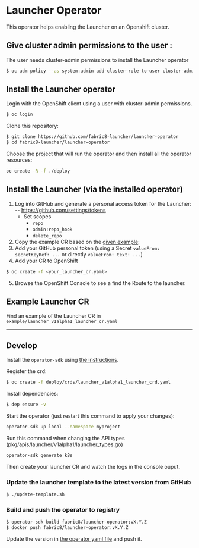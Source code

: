 # Launcher Operator

This operator helps enabling the Launcher on an Openshift cluster.


## Give cluster admin permissions to the user <user>:

The user needs cluster-admin permissions to install the Launcher operator

```bash
$ oc adm policy --as system:admin add-cluster-role-to-user cluster-admin <user>
```

## Install the Launcher operator

Login with the OpenShift client using a user with cluster-admin permissions.
```bash
$ oc login
```

Clone this repository:
```bash
$ git clone https://github.com/fabric8-launcher/launcher-operator
$ cd fabric8-launcher/launcher-operator
```

Choose the project that will run the operator and then install all the operator resources:

```bash
oc create -R -f ./deploy 
```

## Install the Launcher (via the installed operator)


1. Log into GitHub and generate a personal access token for the Launcher:
--  https://github.com/settings/tokens
    * Set scopes
        * `repo`
        * `admin:repo_hook`
        * `delete_repo`
2. Copy the example CR based on the [given example](example/launcher_v1alpha1_launcher_cr.yaml):
3. Add your GitHub personal token (using a Secret `valueFrom: secretKeyRef: ...` or directly `valueFrom: text: ...`)
4. Add your CR to OpenShift
```bash
$ oc create -f <your_launcher_cr.yaml>
```
5. Browse the OpenShift Console to see a find the Route to the launcher.



## Example Launcher CR

Find an example of the Launcher CR in `example/launcher_v1alpha1_launcher_cr.yaml`

---

## Develop

Install the `operator-sdk` using [the instructions](https://github.com/operator-framework/operator-sdk).

Register the crd:
```bash
$ oc create -f deploy/crds/launcher_v1alpha1_launcher_crd.yaml  
```

Install dependencies:
```bash 
$ dep ensure -v
```

Start the operator (just restart this command to apply your changes):
```bash 
operator-sdk up local --namespace myproject   
```

Run this command when changing the API types (pkg/apis/launcher/v1alpha1/launcher_types.go)
```bash 
operator-sdk generate k8s
```

Then create your launcher CR and watch the logs in the console ouput.


### Update the launcher template to the latest version from GitHub

```bash
$ ./update-template.sh
```


### Build and push the operator to registry

```bash
$ operator-sdk build fabric8/launcher-operator:vX.Y.Z
$ docker push fabric8/launcher-operator:vX.Y.Z
```

Update the version in [the operator yaml file](./deploy/operator.yaml) and push it.
